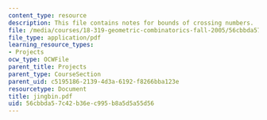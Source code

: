 ```yaml
---
content_type: resource
description: This file contains notes for bounds of crossing numbers.
file: /media/courses/18-319-geometric-combinatorics-fall-2005/56cbbda57c42b36ec995b8a5d5a55d56_jingbin.pdf
file_type: application/pdf
learning_resource_types:
- Projects
ocw_type: OCWFile
parent_title: Projects
parent_type: CourseSection
parent_uid: c5195186-2139-4d3a-6192-f8266bba123e
resourcetype: Document
title: jingbin.pdf
uid: 56cbbda5-7c42-b36e-c995-b8a5d5a55d56
---
```

